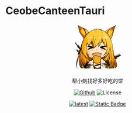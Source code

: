 # CeobeCanteenTauri

<div align="center">

[![LOGO](src-tauri/icons/128x128.png)](https://ceobecanteen.top/)

帮小刻找好多好吃的饼

[![Github](https://img.shields.io/badge/github-8da0cb?style=for-the-badge&labelColor=555555&logo=github)](https://github.com/Enraged-Dun-Cookie-Development-Team/Ceobe-Canteen-Electron)
![License](https://img.shields.io/github/license/Enraged-Dun-Cookie-Development-Team/Ceobe-Canteen-Electron?style=for-the-badge)

[![latest](https://img.shields.io/badge/Ceobe_Canteen-release-blue?style=for-the-badge
)](https://github.com/Enraged-Dun-Cookie-Development-Team/Ceobe-Canteen-Electron/releases)
[![Static Badge](https://img.shields.io/badge/QQ%E7%BE%A4-362860473-fdba4b?style=for-the-badge&logo=tencentqq)
](http://qm.qq.com/cgi-bin/qm/qr?_wv=1027&k=bPMN910WLbN3FHQXzmAJEPyupOm_8bHX&authKey=Sr%2BCN9EXrGg7i2KnUIMdU9rSfaZBfQzm69wMyI004janRrg9MqV9PW7PRjb35SP2&noverify=0&group_code=362860473)

</div>


